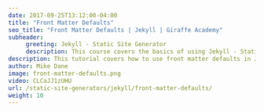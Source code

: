 ```yaml
---
date: 2017-09-25T13:12:00-04:00
title: "Front Matter Defaults"
seo_title: "Front Matter Defaults | Jekyll | Giraffe Academy"
subheader:
     greeting: Jekyll - Static Site Generator
     description: This course covers the basics of using Jekyll - Static Site Generator. Work your way through the videos and we'll teach you everything you need to know to create a professional and scalable website or blog!
description: This tutorial covers how to use front matter defaults in Jekyll -  Static Site Generator.
author: Mike Dane
image: front-matter-defaults.png
video: CLCaJJ1zUHU
url: /static-site-generators/jekyll/front-matter-defaults/
weight: 10
---
```

